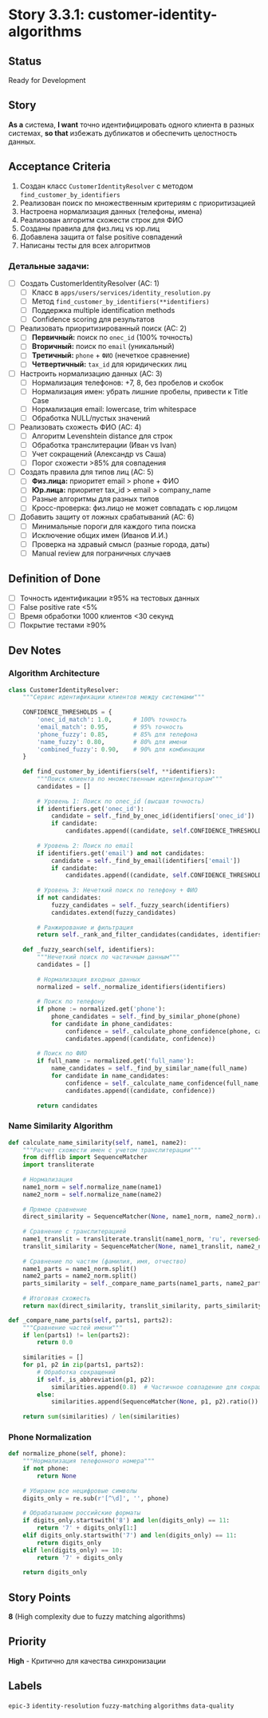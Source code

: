 # Story 3.3.1: customer-identity-algorithms

## Status
Ready for Development

## Story
**As a** система,
**I want** точно идентифицировать одного клиента в разных системах,
**so that** избежать дубликатов и обеспечить целостность данных.

## Acceptance Criteria

1. Создан класс `CustomerIdentityResolver` с методом `find_customer_by_identifiers`
2. Реализован поиск по множественным критериям с приоритизацией
3. Настроена нормализация данных (телефоны, имена)
4. Реализован алгоритм схожести строк для ФИО
5. Созданы правила для физ.лиц vs юр.лиц
6. Добавлена защита от false positive совпадений
7. Написаны тесты для всех алгоритмов

### Детальные задачи:

- [ ] Создать CustomerIdentityResolver (AC: 1)
  - [ ] Класс в `apps/users/services/identity_resolution.py`
  - [ ] Метод `find_customer_by_identifiers(**identifiers)`
  - [ ] Поддержка multiple identification methods
  - [ ] Confidence scoring для результатов

- [ ] Реализовать приоритизированный поиск (AC: 2)
  - [ ] **Первичный:** поиск по `onec_id` (100% точность)
  - [ ] **Вторичный:** поиск по `email` (уникальный)
  - [ ] **Третичный:** `phone` + `ФИО` (нечеткое сравнение)
  - [ ] **Четвертичный:** `tax_id` для юридических лиц

- [ ] Настроить нормализацию данных (AC: 3)
  - [ ] Нормализация телефонов: +7, 8, без пробелов и скобок
  - [ ] Нормализация имен: убрать лишние пробелы, привести к Title Case
  - [ ] Нормализация email: lowercase, trim whitespace
  - [ ] Обработка NULL/пустых значений

- [ ] Реализовать схожесть ФИО (AC: 4)
  - [ ] Алгоритм Levenshtein distance для строк
  - [ ] Обработка транслитерации (Иван vs Ivan)
  - [ ] Учет сокращений (Александр vs Саша)
  - [ ] Порог схожести >85% для совпадения

- [ ] Создать правила для типов лиц (AC: 5)
  - [ ] **Физ.лица:** приоритет email > phone + ФИО
  - [ ] **Юр.лица:** приоритет tax_id > email > company_name
  - [ ] Разные алгоритмы для разных типов
  - [ ] Кросс-проверка: физ.лицо не может совпадать с юр.лицом

- [ ] Добавить защиту от ложных срабатываний (AC: 6)
  - [ ] Минимальные пороги для каждого типа поиска
  - [ ] Исключение общих имен (Иванов И.И.)
  - [ ] Проверка на здравый смысл (разные города, даты)
  - [ ] Manual review для пограничных случаев

## Definition of Done
- [ ] Точность идентификации ≥95% на тестовых данных
- [ ] False positive rate <5%
- [ ] Время обработки 1000 клиентов <30 секунд
- [ ] Покрытие тестами ≥90%

## Dev Notes

### Algorithm Architecture
```python
class CustomerIdentityResolver:
    """Сервис идентификации клиентов между системами"""
    
    CONFIDENCE_THRESHOLDS = {
        'onec_id_match': 1.0,      # 100% точность
        'email_match': 0.95,       # 95% точность  
        'phone_fuzzy': 0.85,       # 85% для телефона
        'name_fuzzy': 0.80,        # 80% для имени
        'combined_fuzzy': 0.90,    # 90% для комбинации
    }
    
    def find_customer_by_identifiers(self, **identifiers):
        """Поиск клиента по множественным идентификаторам"""
        candidates = []
        
        # Уровень 1: Поиск по onec_id (высшая точность)
        if identifiers.get('onec_id'):
            candidate = self._find_by_onec_id(identifiers['onec_id'])
            if candidate:
                candidates.append((candidate, self.CONFIDENCE_THRESHOLDS['onec_id_match']))
        
        # Уровень 2: Поиск по email
        if identifiers.get('email') and not candidates:
            candidate = self._find_by_email(identifiers['email'])
            if candidate:
                candidates.append((candidate, self.CONFIDENCE_THRESHOLDS['email_match']))
        
        # Уровень 3: Нечеткий поиск по телефону + ФИО
        if not candidates:
            fuzzy_candidates = self._fuzzy_search(identifiers)
            candidates.extend(fuzzy_candidates)
        
        # Ранжирование и фильтрация
        return self._rank_and_filter_candidates(candidates, identifiers)
    
    def _fuzzy_search(self, identifiers):
        """Нечеткий поиск по частичным данным"""
        candidates = []
        
        # Нормализация входных данных
        normalized = self._normalize_identifiers(identifiers)
        
        # Поиск по телефону
        if phone := normalized.get('phone'):
            phone_candidates = self._find_by_similar_phone(phone)
            for candidate in phone_candidates:
                confidence = self._calculate_phone_confidence(phone, candidate.phone)
                candidates.append((candidate, confidence))
        
        # Поиск по ФИО
        if full_name := normalized.get('full_name'):
            name_candidates = self._find_by_similar_name(full_name)
            for candidate in name_candidates:
                confidence = self._calculate_name_confidence(full_name, candidate.get_full_name())
                candidates.append((candidate, confidence))
        
        return candidates
```

### Name Similarity Algorithm
```python
def calculate_name_similarity(self, name1, name2):
    """Расчет схожести имен с учетом транслитерации"""
    from difflib import SequenceMatcher
    import transliterate
    
    # Нормализация
    name1_norm = self.normalize_name(name1)
    name2_norm = self.normalize_name(name2)
    
    # Прямое сравнение
    direct_similarity = SequenceMatcher(None, name1_norm, name2_norm).ratio()
    
    # Сравнение с транслитерацией
    name1_translit = transliterate.translit(name1_norm, 'ru', reversed=True)
    translit_similarity = SequenceMatcher(None, name1_translit, name2_norm).ratio()
    
    # Сравнение по частям (фамилия, имя, отчество)
    name1_parts = name1_norm.split()
    name2_parts = name2_norm.split()
    parts_similarity = self._compare_name_parts(name1_parts, name2_parts)
    
    # Итоговая схожесть
    return max(direct_similarity, translit_similarity, parts_similarity)

def _compare_name_parts(self, parts1, parts2):
    """Сравнение частей имени"""
    if len(parts1) != len(parts2):
        return 0.0
    
    similarities = []
    for p1, p2 in zip(parts1, parts2):
        # Обработка сокращений
        if self._is_abbreviation(p1, p2):
            similarities.append(0.8)  # Частичное совпадение для сокращений
        else:
            similarities.append(SequenceMatcher(None, p1, p2).ratio())
    
    return sum(similarities) / len(similarities)
```

### Phone Normalization
```python
def normalize_phone(self, phone):
    """Нормализация телефонного номера"""
    if not phone:
        return None
    
    # Убираем все нецифровые символы
    digits_only = re.sub(r'[^\d]', '', phone)
    
    # Обрабатываем российские форматы
    if digits_only.startswith('8') and len(digits_only) == 11:
        return '7' + digits_only[1:]
    elif digits_only.startswith('7') and len(digits_only) == 11:
        return digits_only
    elif len(digits_only) == 10:
        return '7' + digits_only
    
    return digits_only
```

## Story Points
**8** (High complexity due to fuzzy matching algorithms)

## Priority
**High** - Критично для качества синхронизации

## Labels
`epic-3` `identity-resolution` `fuzzy-matching` `algorithms` `data-quality`